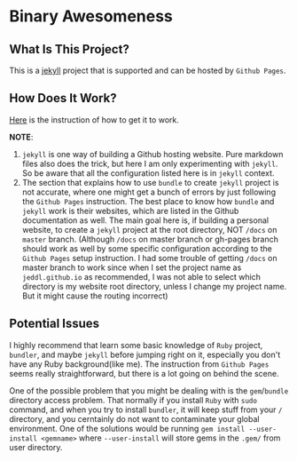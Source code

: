 # Binary Awesomeness

## What Is This Project?
This is a [jekyll](https://jekyllrb.com/) project that is supported and can be hosted by `Github Pages`.

## How Does It Work?
[Here](https://docs.github.com/en/github/working-with-github-pages/setting-up-a-github-pages-site-with-jekyll) is the instruction of how to get it to work.

__NOTE__:
1. `jekyll` is one way of building a Github hosting website. Pure markdown files also does the trick, but here I am only experimenting with `jekyll`. So be aware
that all the configuration listed here is in `jekyll` context.
2. The section that explains how to use `bundle` to create `jekyll` project is not accurate, where one might get a bunch of errors by just following
the `Github Pages` instruction. The best place to know how `bundle` and `jekyll` work is their websites, which are listed in the Github documentation as well.
The main goal here is, if building a personal website, to create a `jekyll` project at the root directory, NOT `/docs` on `master` branch. (Although `/docs`
on master branch or gh-pages branch should work as well by some specific configuration according to the `Github Pages` setup instruction. I had some trouble of
getting `/docs` on master branch to work since when I set the project name as `jeddl.github.io` as recommended, I was not able to select which directory is my
website root directory, unless I change my project name. But it might cause the routing incorrect)

## Potential Issues
I highly recommend that learn some basic knowledge of `Ruby` project, `bundler`, and maybe `jekyll` before jumping right on it, especially you don't have any Ruby background(like me). The instruction from `Github Pages` seems
really straightforward, but there is a lot going on behind the scene.

One of the possible problem that you might be dealing with is the `gem`/`bundle` directory access problem. That normally if you install `Ruby` with `sudo` command,
and when you try to install `bundler`, it will keep stuff from your `/` directory, and you cerntainly do not want to contaminate your global environment. One of
the solutions would be running `gem install --user-install <gemname>` where `--user-install` will store gems in the `.gem/` from user directory.
